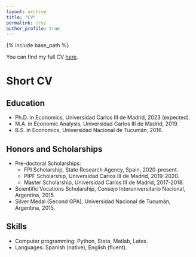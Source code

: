 ```yaml
---
layout: archive
title: "CV"
permalink: /cv/
author_profile: true
---
```


{% include base_path %}

You can find my full CV [here](https://alejandraagustinamartinez.github.io/files/CV_AAM.pdf). 





# Short CV 

## Education
* Ph.D. in Economics, Universidad Carlos III de Madrid, 2023 (expected).
* M.A. in Economic Analysis, Universidad Carlos III de Madrid, 2019.
* B.S. in Economics, Universidad Nacional de Tucumán, 2016.
  
## Honors and Scholarships
* Pre-doctoral Scholarships:
    * FPI Scholarship, State Research Agency, Spain, 2020-present.
    * PIPF Scholarship, Universidad Carlos III de Madrid, 2019-2020. 
    * Master Scholarship, Universidad Carlos III de Madrid, 2017-2018. 
* Scientific Vocations Scholarship, Consejo Interuniversitario Nacional, Argentina, 2015.
* Silver Medal (Second GPA), Universidad Nacional de Tucumán, Argentina, 2015.

## Skills
* Computer programming: Python, Stata, Matlab, Latex.
* Languages: Spanish (native), English (fluent). 


